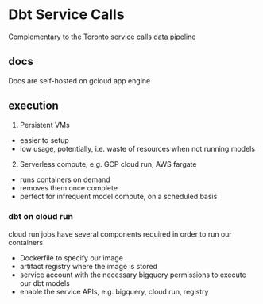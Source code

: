 # Dbt Service Calls

Complementary to the [Toronto service calls data pipeline](https://github.com/vykuang/toronto-service-calls-2023)

## docs

Docs are self-hosted on gcloud app engine

## execution

1. Persistent VMs
  - easier to setup
  - low usage, potentially, i.e. waste of resources when not running models
2. Serverless compute, e.g. GCP cloud run, AWS fargate
  - runs containers on demand
  - removes them once complete
  - perfect for infrequent model compute, on a scheduled basis

### dbt on cloud run

cloud run jobs have several components required in order to run our containers

- Dockerfile to specify our image
- artifact registry where the image is stored
- service account with the necessary bigquery permissions to execute our dbt models
- enable the service APIs, e.g. bigquery, cloud run, registry
